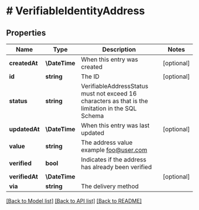 # # VerifiableIdentityAddress

## Properties

Name | Type | Description | Notes
------------ | ------------- | ------------- | -------------
**createdAt** | **\DateTime** | When this entry was created | [optional]
**id** | **string** | The ID | [optional]
**status** | **string** | VerifiableAddressStatus must not exceed 16 characters as that is the limitation in the SQL Schema |
**updatedAt** | **\DateTime** | When this entry was last updated | [optional]
**value** | **string** | The address value  example foo@user.com |
**verified** | **bool** | Indicates if the address has already been verified |
**verifiedAt** | **\DateTime** |  | [optional]
**via** | **string** | The delivery method |

[[Back to Model list]](../../README.md#models) [[Back to API list]](../../README.md#endpoints) [[Back to README]](../../README.md)
